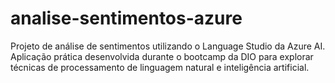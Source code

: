 # analise-sentimentos-azure
Projeto de análise de sentimentos utilizando o Language Studio da Azure AI. Aplicação prática desenvolvida durante o bootcamp da DIO para explorar técnicas de processamento de linguagem natural e inteligência artificial.
